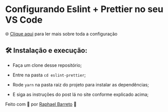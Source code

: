 # Configurando Eslint + Prettier no seu VS Code

🌐 [Clique aqui](https://raphabarreto.com.br/2019/11/12/configurando-eslint-prettier-no-seu-vs-code/)
para ler mais sobre toda a configuração

## 🛠️ Instalação e execução:

* Faça um clone desse repositório;

* Entre na pasta `cd eslint-prettier`;
* Rode `yarn` na pasta raiz do projeto para instalar as dependências;
* E siga as instruções do post lá no site conforme explicado acima;

Feito com 🥰 por [Raphael Barreto](https://raphabarreto.com.br/) 👋
